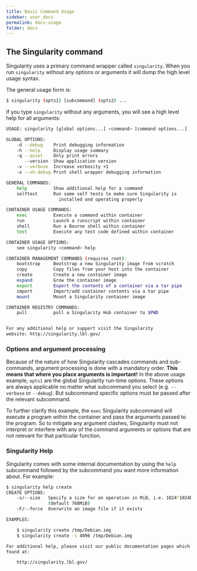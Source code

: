 ```yaml
---
title: Basic Command Usage
sidebar: user_docs
permalink: docs-usage
folder: docs
---
```


## The Singularity command
Singularity uses a primary command wrapper called `singularity`. When you run `singularity` without any options or arguments it will dump the high level usage syntax.

The general usage form is:

```bash
$ singularity (opts1) [subcommand] (opts2) ...
```

If you type `singularity` without any arguments, you will see a high level help for all arguments:


```bash
USAGE: singularity [global options...] <command> [command options...] ...

GLOBAL OPTIONS:
    -d --debug    Print debugging information
    -h --help     Display usage summary
    -q --quiet    Only print errors
       --version  Show application version
    -v --verbose  Increase verbosity +1
    -x --sh-debug Print shell wrapper debugging information

GENERAL COMMANDS:
    help          Show additional help for a command
    selftest      Run some self tests to make sure Singularity is
                    installed and operating properly

CONTAINER USAGE COMMANDS:
    exec          Execute a command within container
    run           Launch a runscript within container
    shell         Run a Bourne shell within container
    test          Execute any test code defined within container

CONTAINER USAGE OPTIONS:
    see singularity <command> help

CONTAINER MANAGEMENT COMMANDS (requires root):
    bootstrap     Bootstrap a new Singularity image from scratch
    copy          Copy files from your host into the container
    create        Create a new container image
    expand        Grow the container image
    export        Export the contents of a container via a tar pipe
    import        Import/add container contents via a tar pipe
    mount         Mount a Singularity container image

CONTAINER REGISTRY COMMANDS:
    pull          pull a Singularity Hub container to $PWD


For any additional help or support visit the Singularity
website: http://singularity.lbl.gov/
```

### Options and argument processing
Because of the nature of how Singularity cascades commands and sub-commands, argument processing is done with a mandatory order. <strong>This means that where you place arguments is important!</strong> In the above usage example, `opts1` are the global Singularity run-time options. These options are always applicable no matter what subcommand you select (e.g. `--verbose` or `--debug`). But subcommand specific options must be passed after the relevant subcommand.

To further clarify this example, the `exec` Singularity subcommand will execute a program within the container and pass the arguments passed to the program. So to mitigate any argument clashes, Singularity must not interpret or interfere with any of the command arguments or options that are not relevant for that particular function.


### Singularity Help
Singularity comes with some internal documentation by using the `help` subcommand followed by the subcommand you want more information about. For example:

```bash
$ singularity help create
CREATE OPTIONS:
    -s/--size   Specify a size for an operation in MiB, i.e. 1024*1024B
                (default 768MiB)
    -F/--force  Overwrite an image file if it exists

EXAMPLES:

    $ singularity create /tmp/Debian.img
    $ singularity create -s 4096 /tmp/Debian.img

For additional help, please visit our public documentation pages which are
found at:

    http://singularity.lbl.gov/
```
